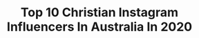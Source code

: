 ---
title: Top 10 Christian Instagram Influencers In Australia In 2020
description: >-
  Find top christian Instagram influencers in Australia in 2020. Most popular hashtags: #influencer #mothersday #babyboy #photoshoot.
platform: Instagram
profiles:
  - username: "bizzzaa_"
    fullname: >-
      BIG TRUSS ✞
    location: "Australia"
    followers: 26737
    engagement: 1968
    commentsToLikes: 0.004886
    id: ck13d1huw36v00i19t83sxjg4
    verified: false
    hashtags: "#blessed, #armycamp2k19, #menoffaith, #18th"
  - username: "krystalhipwell"
    fullname: >-
      Krystal
    location: "Australia"
    followers: 139231
    engagement: 473
    commentsToLikes: 0.107934
    id: ck0u7ht4d4qv70i197bu3aypa
    verified: true
    hashtags: "#babylove, #easteriniso, #esmipartner, #isodays"
  - username: "christianpillirone"
    fullname: >-
      Christian Pillirone
    location: "Australia"
    followers: 14416
    engagement: 1798
    commentsToLikes: 0.027820
    id: ck6u3rnbrzhh90j71w488skwv
    verified: false
    hashtags: "#duabyte, #silkcosplay, #suit, #captainspidey"
  - username: "christianspencerphoto"
    fullname: >-
      Christian Spencer
    location: "Australia"
    followers: 21669
    engagement: 808
    commentsToLikes: 0.017760
    id: ck0u06qwzstrb0i19h6y4awb7
    verified: false
    hashtags: "#nature, #macaws, #monkey, #bluedacnis"
  - username: "christianfletcher_gallery"
    fullname: >-
      Christian Fletcher | Fine Art
    location: "Australia"
    followers: 7756
    engagement: 565
    commentsToLikes: 0.032399
    id: ck5c0s8a8tr5z0i11vcecishq
    verified: false
    hashtags: ""
  - username: "alexbondarev"
    fullname: >-
      Sasha Bondarev
    location: "Australia"
    followers: 2236
    engagement: 1043
    commentsToLikes: 0.060227
    id: ck5c9h3xwbf790i11my9rueqd
    verified: false
    hashtags: "#thechosen, #chosengloballive"
  - username: "socialmama_blog"
    fullname: >-
      Elisha Fiorentino
    location: "Australia"
    followers: 19434
    engagement: 41
    commentsToLikes: 0.193554
    id: ck5zr8if2w3t00i14nuelbcuq
    verified: false
    hashtags: "#anzacday, #standatdawn, #booriaustralia, #blessed"
  - username: "bhaynewberry"
    fullname: >-
      BHAY NEWBERRY 🇵🇭🇬🇧🇦🇺
    location: "Australia"
    followers: 39235
    engagement: 752
    commentsToLikes: 0.221270
    id: ck6ucksdng6nc0j71ea8laa92
    verified: false
    hashtags: "#baobabphgiveaway, #zaloraambassador, #iamnevs, #bhaynewberryxwaveswimweargiveaway"
  - username: "jennybeeen"
    fullname: >-
      Jenny Blenk | Content Creator
    location: "Australia"
    followers: 5399
    engagement: 1281
    commentsToLikes: 0.331764
    id: ck5honakipv940i114q4oggvy
    verified: false
    hashtags: "#photoshoot, #brisbanenanny, #giveaway, #outfitgoals"
  - username: "beckjstevens"
    fullname: >-
      Rebecca Stevens
    location: "Australia"
    followers: 26662
    engagement: 99
    commentsToLikes: 0.100920
    id: ck5q38yv1jsl40i11w5lrew1l
    verified: false
    hashtags: "#mumlooks, #libert, #shoeobsession, #koalas"
---